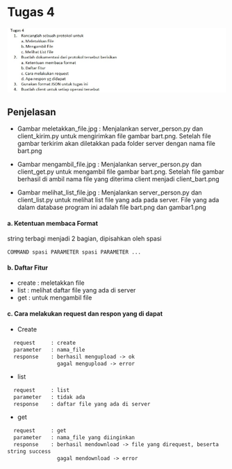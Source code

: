 # Tugas 4
![1](https://github.com/yasintayusniawati/PROGJAR_05111740000054/blob/master/Tugas%204/img/soal.jpg)

## Penjelasan
* Gambar meletakkan_file.jpg : Menjalankan server_person.py dan client_kirim.py untuk mengirimkan file gambar bart.png. Setelah file gambar terkirim akan diletakkan pada folder server dengan nama file bart.png

* Gambar mengambil_file.jpg : Menjalankan server_person.py dan client_get.py untuk mengambil file gambar bart.png. Setelah file gambar berhasil di ambil nama file yang diterima client menjadi client_bart.png

* Gambar melihat_list_file.jpg : Menjalankan server_person.py dan client_list.py untuk melihat list file yang ada pada server. File yang ada dalam database program ini adalah file bart.png dan gambar1.png


#### a. Ketentuan membaca Format
string terbagi menjadi 2 bagian, dipisahkan oleh spasi
```
COMMAND spasi PARAMETER spasi PARAMETER ...
```

#### b. Daftar Fitur
- create : meletakkan file
- list : melihat daftar file yang ada di server
- get : untuk mengambil file

#### c. Cara melakukan request dan respon yang di dapat

- Create 
```
  request     : create
  parameter   : nama_file
  response    : berhasil mengupload -> ok
                gagal mengupload -> error
```
- list
```
  request     : list
  parameter   : tidak ada
  response    : daftar file yang ada di server
```
- get 
```
  request     : get 
  parameter   : nama_file yang diinginkan
  response    : berhasil mendownload -> file yang direquest, beserta string success
                gagal mendownload -> error
```

